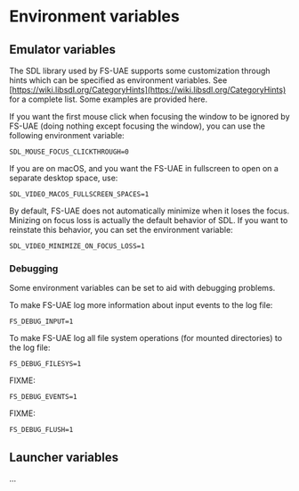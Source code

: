 # Environment variables

## Emulator variables

The SDL library used by FS-UAE supports some customization through hints which
can be specified as environment variables. See
[https://wiki.libsdl.org/CategoryHints](https://wiki.libsdl.org/CategoryHints)
for a complete list. Some examples are provided here.

If you want the first mouse click when focusing the window to be ignored by
FS-UAE (doing nothing except focusing the window), you can use the following
environment variable:

    SDL_MOUSE_FOCUS_CLICKTHROUGH=0

If you are on macOS, and you want the FS-UAE in fullscreen to open on a
separate desktop space, use:

    SDL_VIDEO_MACOS_FULLSCREEN_SPACES=1

By default, FS-UAE does not automatically minimize when it loses the focus.
Minizing on focus loss is actually the default behavior of SDL. If you want to
reinstate this behavior, you can set the environment variable:

    SDL_VIDEO_MINIMIZE_ON_FOCUS_LOSS=1

### Debugging

Some environment variables can be set to aid with debugging problems.

To make FS-UAE log more information about input events to the log file:

    FS_DEBUG_INPUT=1

To make FS-UAE log all file system operations (for mounted directories) to the
log file:

    FS_DEBUG_FILESYS=1

FIXME:

    FS_DEBUG_EVENTS=1

FIXME:

    FS_DEBUG_FLUSH=1

## Launcher variables

...
